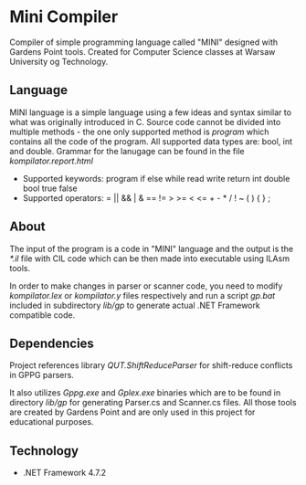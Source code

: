 # Mini Compiler
Compiler of  simple programming language called "MINI" designed with Gardens Point tools. Created for Computer Science classes at Warsaw University og Technology.

## Language
MINI language is a simple language using a few ideas and syntax similar to what was originally introduced in C. Source code cannot be divided into multiple methods - the one only supported method is _program_ which contains all the code of the program. All supported data types are: bool, int and double. Grammar for the lanugage can be found in the file _kompilator.report.html_

- Supported keywords: program if else while read write return int double bool true false
- Supported operators: = || && | & == != > >= < <= + - * / ! ~ ( ) { } ;

## About
The input of the program is a code in "MINI" language and the output is the _*.il_ file with CIL code which can be then made into executable using ILAsm tools. 

In order to make changes in parser or scanner code, you need to modify _kompilator.lex_ or _kompilator.y_ files respectively and run a script _gp.bat_ included in subdirectory _lib/gp_ to generate actual .NET Framework compatible code.

## Dependencies
Project references library _QUT.ShiftReduceParser_ for shift-reduce conflicts in GPPG parsers.

It also utilizes _Gppg.exe_ and _Gplex.exe_ binaries which are to be found in directory _lib/gp_ for generating Parser.cs and Scanner.cs files. All those tools are created by Gardens Point and are only used in this project for educational purposes.

## Technology
- .NET Framework 4.7.2
